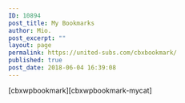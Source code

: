 ```yaml
---
ID: 10894
post_title: My Bookmarks
author: Mio.
post_excerpt: ""
layout: page
permalink: https://united-subs.com/cbxbookmark/
published: true
post_date: 2018-06-04 16:39:08
---
```

[cbxwpbookmark][cbxwpbookmark-mycat]